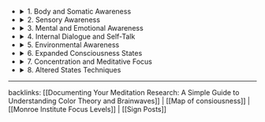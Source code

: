 ﻿<ul>
  <li>
    <div class="details-container">
      <details>
        <summary>1. Body and Somatic Awareness</summary>
        <ul style="list-style: none; padding: 0;">
          <li><strong>Basic Body Awareness:</strong> Focusing on physical sensations like breathing or muscle tension. This practice can help bring awareness to the present moment, reduce stress, and increase overall well-being.</li>
          <li><strong>Proprioception:</strong> Awareness of body positioning and movement in space, useful for grounding. Practices like yoga, Tai Chi, and balance exercises can enhance proprioception.</li>
          <li><strong>Interoception:</strong> Sensing internal body states (hunger, thirst, emotions). Cultivating interoception can lead to improved emotional regulation and body-mind harmony.</li>
          <li><strong>Kinesthetic Awareness:</strong> Mindfulness of movements, common in activities like Tai Chi, dance, or martial arts. This helps in integrating mental focus with physical action.</li>
        </ul>
        <br>
        <strong>Techniques and Tools:</strong>
        <ul style="list-style: disc; padding-left: 20px;">
          <li><em>HeartMathâ€™s Quick Coherence Technique</em> - Aligns heart, mind, and emotions for stress reduction.</li>
          <li><em>Yoga and Tai Chi</em> - Enhance proprioception and kinesthetic awareness through mindful movement.</li>
          <li><em>Body Scan Meditation</em> - Improves interoception by systematically focusing on different body parts.</li>
        </ul>
      </details>
    </div>
  </li>
  <li>
    <div class="details-container">
      <details>
        <summary>2. Sensory Awareness</summary>
        <ul style="list-style: none; padding: 0;">
          <li><strong>Single Sensory Focus:</strong> Directing attention to a specific sense (sight, sound, etc.). This can be helpful for reducing anxiety by anchoring oneself in sensory experiences.</li>
          <li><strong>Broad Sensory Awareness:</strong> Expanding perception to all sensory inputs simultaneously, creating a sense of connection and openness with the surrounding environment.</li>
        </ul>
        <br>
        <strong>Techniques and Tools:</strong>
        <ul style="list-style: disc; padding-left: 20px;">
          <li><em>Mindfulness Meditation</em> - Focuses on single or multiple senses to enhance present-moment awareness.</li>
          <li><em>5-4-3-2-1 Technique</em> - A grounding exercise that engages all five senses to reduce anxiety.</li>
          <li><em>Sound Bath Sessions</em> - Utilize broad sensory awareness through immersive auditory experiences.</li>
        </ul>
      </details>
    </div>
  </li>
  <li>
    <div class="details-container">
      <details>
        <summary>3. Mental and Emotional Awareness</summary>
        <ul style="list-style: none; padding: 0;">
          <li><strong>Thought Observing:</strong> Observing thoughts without attachment, often referred to as mindfulness meditation. This aligns with Carol Dweck's concept of a growth mindset by reducing reactivity to negative thoughts.</li>
          <li><strong>Emotional Body Scanning:</strong> Noticing and allowing emotions without judgment. This technique is used in practices like body scan meditations to enhance emotional intelligence and acceptance.</li>
          <li><strong>Mental Imagery:</strong> Vivid visualization used for creative and emotional exploration, such as Cal Newport's concept of deep work to achieve focused and meaningful outcomes.</li>
        </ul>
        <br>
        <strong>Techniques and Tools:</strong>
        <ul style="list-style: disc; padding-left: 20px;">
          <li><em>Cal Newportâ€™s Deep Work</em> - Focused, uninterrupted work sessions to enhance mental clarity and productivity.</li>
          <li><em>Mindfulness-Based Stress Reduction (MBSR)</em> - Programs that incorporate thought observing and emotional body scanning.</li>
          <li><em>Visualization Exercises</em> - Techniques used in sports psychology and creative fields to harness mental imagery.</li>
        </ul>
      </details>
    </div>
  </li>
  <li>
    <div class="details-container">
      <details>
        <summary>4. Internal Dialogue and Self-Talk</summary>
        <ul style="list-style: none; padding: 0;">
          <li><strong>Voice Awareness:</strong> Recognizing internal dialogue as separate and non-reactive, promoting distance from automatic thoughts.</li>
          <li><strong>Affirmative Focus:</strong> Replacing critical thoughts with positive affirmations, fostering a healthier mindset. This can be connected to the power of affirmations and neuroplasticity in reshaping habitual thinking patterns.</li>
          <li><strong>Intention Setting:</strong> Establishing intentions as mental guideposts for practice, which aligns with the Pomodoro technique for focusing on specific, timed goals.</li>
        </ul>
        <br>
        <strong>Techniques and Tools:</strong>
        <ul style="list-style: disc; padding-left: 20px;">
          <li><em>Affirmations</em> - Positive statements repeated to encourage a positive mindset.</li>
          <li><em>Pomodoro Technique</em> - Time management method that sets clear intentions and focuses on specific tasks within timed intervals.</li>
          <li><em>Journaling</em> - Writing down internal dialogues and setting intentions for self-improvement.</li>
        </ul>
      </details>
    </div>
  </li>
  <li>
    <div class="details-container">
      <details>
        <summary>5. Environmental Awareness</summary>
        <ul style="list-style: none; padding: 0;">
          <li><strong>Field Awareness:</strong> Perceiving the entire environment without focusing on any particular point. This can be helpful for relaxing the mind and entering into a meditative state.</li>
          <li><strong>Situational Awareness:</strong> Being mindful of the spatial layout, people, and objects, often used in high-performance activities such as martial arts or emergency response.</li>
        </ul>
        <br>
        <strong>Techniques and Tools:</strong>
        <ul style="list-style: disc; padding-left: 20px;">
          <li><em>Time Blocking</em> - Organizing your environment and schedule to dedicate specific time slots for different activities.</li>
          <li><em>Environmental Scanning</em> - Regularly assessing and adjusting your workspace to optimize for productivity and awareness.</li>
          <li><em>Situational Drills</em> - Practices used in emergency response training to enhance situational awareness.</li>
        </ul>
      </details>
    </div>
  </li>
  <li>
    <div class="details-container">
      <details>
        <summary>6. Expanded Consciousness States</summary>
        <ul style="list-style: none; padding: 0;">
          <li><strong>Presence Awareness:</strong> Focusing solely on being, rather than thinking, creating a connection to Maslow's concept of peak experiences where an individual feels a heightened sense of self-awareness.</li>
          <li><strong>Observer Self:</strong> Detaching the observing self from the experiencer, providing a perspective that reduces emotional reactivity.</li>
          <li><strong>Transpersonal Awareness:</strong> Feeling a deep connection with others or the universe, which aligns with Maslow's idea of self-transcendence.</li>
        </ul>
        <br>
        <strong>Techniques and Tools:</strong>
        <ul style="list-style: disc; padding-left: 20px;">
          <li><em>Meditation Practices</em> - Techniques like Vipassana and Transcendental Meditation to achieve presence and observer states.</li>
          <li><em>Lucid Dreaming</em> - Techniques to become aware within dreams, fostering transpersonal awareness.</li>
          <li><em>Peak Experience Exercises</em> - Activities designed to elicit Maslowâ€™s peak experiences and self-transcendence.</li>
        </ul>
      </details>
    </div>
  </li>
  <li>
    <div class="details-container">
      <details>
        <summary>7. Concentration and Meditative Focus</summary>
        <ul style="list-style: none; padding: 0;">
          <li><strong>Single-Pointed Focus:</strong> Concentrating on a single sensation or object, such as the breath. This is similar to the Pomodoro technique, where focused periods lead to enhanced productivity.</li>
          <li><strong>Open Awareness:</strong> Letting awareness rest without a focal object, as practiced in certain Zen meditations.</li>
          <li><strong>Contemplative States:</strong> Engaging deeply with questions, concepts, or themes, fostering insights and understanding.</li>
        </ul>
        <br>
        <strong>Techniques and Tools:</strong>
        <ul style="list-style: disc; padding-left: 20px;">
          <li><em>Pomodoro Technique</em> - Enhances single-pointed focus through timed work intervals.</li>
          <li><em>Zen Meditation</em> - Practices that promote open awareness and contemplative states.</li>
          <li><em>Focused Attention Meditation</em> - Techniques that train concentration on specific objects or thoughts.</li>
        </ul>
      </details>
    </div>
  </li>
  <li>
    <div class="details-container">
      <details>
        <summary>8. Altered States Techniques</summary>
        <ul style="list-style: none; padding: 0;">
          <li><strong>Hypnagogic State:</strong> The state between waking and sleeping, useful for creative exploration, often cited by artists and inventors as a source of inspiration.</li>
          <li><strong>Lucid Dreaming:</strong> Bringing awareness into the dream state, allowing for conscious exploration of subconscious material.</li>
          <li><strong>Astral or Out-of-Body Awareness:</strong> Perceived separation from the physical body, explored in esoteric traditions for expanded self-knowledge.</li>
        </ul>
        <br>
        <strong>Techniques and Tools:</strong>
        <ul style="list-style: disc; padding-left: 20px;">
          <li><em>Lucid Dreaming Techniques</em> - Practices like reality checks and dream journaling to achieve awareness within dreams.</li>
          <li><em>Hypnagogic Exercises</em> - Methods to explore the hypnagogic state for creative insights.</li>
          <li><em>Astral Projection Practices</em> - Techniques from esoteric traditions to experience out-of-body awareness.</li>
        </ul>
      </details>
    </div>
  </li>
</ul>
<hr>
backlinks: [[Documenting Your Meditation Research: A Simple Guide to Understanding Color Theory and Brainwaves]] | [[Map of consiousness]] | [[Monroe Institute Focus Levels]] | [[Sign Posts]]
